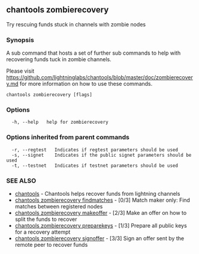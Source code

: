 ## chantools zombierecovery

Try rescuing funds stuck in channels with zombie nodes

### Synopsis

A sub command that hosts a set of further sub commands
to help with recovering funds tuck in zombie channels.

Please visit https://github.com/lightninglabs/chantools/blob/master/doc/zombierecovery.md
for more information on how to use these commands.

```
chantools zombierecovery [flags]
```

### Options

```
  -h, --help   help for zombierecovery
```

### Options inherited from parent commands

```
  -r, --regtest   Indicates if regtest parameters should be used
  -s, --signet    Indicates if the public signet parameters should be used
  -t, --testnet   Indicates if testnet parameters should be used
```

### SEE ALSO

* [chantools](chantools.md)	 - Chantools helps recover funds from lightning channels
* [chantools zombierecovery findmatches](chantools_zombierecovery_findmatches.md)	 - [0/3] Match maker only: Find matches between registered nodes
* [chantools zombierecovery makeoffer](chantools_zombierecovery_makeoffer.md)	 - [2/3] Make an offer on how to split the funds to recover
* [chantools zombierecovery preparekeys](chantools_zombierecovery_preparekeys.md)	 - [1/3] Prepare all public keys for a recovery attempt
* [chantools zombierecovery signoffer](chantools_zombierecovery_signoffer.md)	 - [3/3] Sign an offer sent by the remote peer to recover funds

